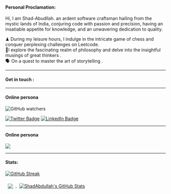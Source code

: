


#### Personal Proclamation:
Hi, I am Shad-Abudllah. an ardent software craftsman hailing from the mystic lands of India, conjuring code with passion and precision, having an insatiable appetite for knowledge, and an unwavering dedication to quality.

  ♟ During my leisure hours, I indulge in the intricate game of chess and conquer perplexing challenges on Leetcode.
  <br>📙I explore the fascinating realm of philosophy and delve into the insightful musings of great thinkers .<br>🗣️ On a quest to master the art of storytelling .

---
#### Get in touch :

---

#### Online persona 

![GitHub watchers](https://img.shields.io/github/watchers/Shadabdullah/Shadabdullah?style=social)

[![Twitter Badge](https://img.shields.io/badge/Twitter-Profile-informational?style=flat&logo=twitter&logoColor=white&color=1CA2F1)](#Link)
[![LinkedIn Badge](https://img.shields.io/badge/LinkedIn-Profile-informational?style=flat&logo=linkedin&logoColor=white&color=0D76A8)](#)




---

#### Online persona 

![](https://img.shields.io/badge/Code-React-informational?style=flat&logo=react&logoColor=white&color=4AB197)

---
#### Stats:

[![GitHub Streak](http://github-readme-streak-stats.herokuapp.com?user=your-github-username&theme=dark&background=000000)](https://git.io/streak-stats)

<a href="https://github.com/Shadabdullah">
  <img align="center" style="margin:0.5rem" src="https://github-readme-stats.vercel.app/api/top-langs/?username=Shadabdullah&hide=html,css&title_color=FD841F&text_color=FFFFFF&icon_color=FD841F&bg_color=000000" />
</a>

<a href="https://github.com/Shadabdullah">
  <img align="center" style="margin:0.5rem" src="https://github-readme-stats.vercel.app/api?username=Shadabdullah&show_icons=true&line_height=27&count_private=true&title_color=FD841F&text_color=FFFFFF&icon_color=FD841F&bg_color=000000" alt="ShadAbdullah's GitHub Stats" />
</a>

